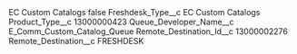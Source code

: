 <?xml version="1.0" encoding="UTF-8"?>
<CustomMetadata xmlns="http://soap.sforce.com/2006/04/metadata" xmlns:xsi="http://www.w3.org/2001/XMLSchema-instance" xmlns:xsd="http://www.w3.org/2001/XMLSchema">
    <label>EC Custom Catalogs</label>
    <protected>false</protected>
    <values>
        <field>Freshdesk_Type__c</field>
        <value xsi:type="xsd:string">EC Custom Catalogs</value>
    </values>
    <values>
        <field>Product_Type__c</field>
        <value xsi:type="xsd:string">13000000423</value>
    </values>
    <values>
        <field>Queue_Developer_Name__c</field>
        <value xsi:type="xsd:string">E_Comm_Custom_Catalog_Queue</value>
    </values>
    <values>
        <field>Remote_Destination_Id__c</field>
        <value xsi:type="xsd:string">13000002276</value>
    </values>
    <values>
        <field>Remote_Destination__c</field>
        <value xsi:type="xsd:string">FRESHDESK</value>
    </values>
</CustomMetadata>
